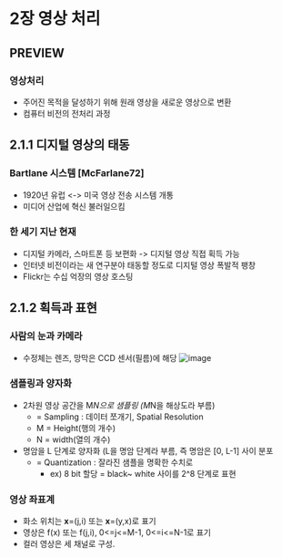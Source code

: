 # 2장 영상 처리
## PREVIEW
### 영상처리
* 주어진 목적을 달성하기 위해 원래 영상을 새로운 영상으로 변환
* 컴퓨터 비전의 전처리 과정

## 2.1.1 디지털 영상의 태동
### Bartlane 시스템 [McFarlane72]
- 1920년 유럽 <-> 미국 영상 전송 시스템 개통
- 미디어 산업에 혁신 불러일으킴

### 한 세기 지난 현재
- 디지털 카메라, 스마트폰 등 보편화 -> 디지털 영상 직접 획득 가능
- 인터넷 비전이라는 새 연구분야 태동할 정도로 디지털 영상 폭발적 팽창
- Flickr는 수십 억장의 영상 호스팅

## 2.1.2 획득과 표현
### 사람의 눈과 카메라
- 수정체는 렌즈, 망막은 CCD 센서(필름)에 해당
![image](https://user-images.githubusercontent.com/47033052/65384698-46723700-dd60-11e9-834b-042f93318efc.png)

### 샘플링과 양자화
- 2차원 영상 공간을 M*N으로 샘플링 (M*N을 해상도라 부름)
	- = Sampling : 데이터 쪼개기, Spatial Resolution
	- M = Height(행의 개수)
	- N = width(열의 개수)
- 명암을 L 단계로 양자화 (L을 명암 단계라 부름, 즉 명암은 [0, L-1] 사이 분포
	- = Quantization : 잘라진 샘플을 명확한 수치로
		- ex) 8 bit 할당 = black~ white 사이를 2^8 단계로 표현
		
### 영상 좌표계
- 화소 위치는 **x**=(j,i) 또는 **x**=(y,x)로 표기
- 영상은 f(x) 또는 f(j,i), 0<=j<=M-1, 0<=i<=N-1로 표기
- 컬러 영상은 세 채널로 구성.


